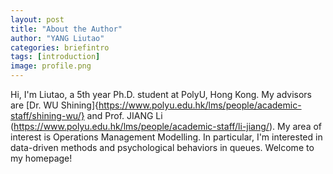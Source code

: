 ```yaml
---
layout: post
title: "About the Author"
author: "YANG Liutao"
categories: briefintro
tags: [introduction]
image: profile.png
---
```


Hi, I'm Liutao, a 5th year Ph.D. student at PolyU, Hong Kong. My advisors are [Dr. WU Shining]{https://www.polyu.edu.hk/lms/people/academic-staff/shining-wu/} and Prof. JIANG Li (https://www.polyu.edu.hk/lms/people/academic-staff/li-jiang/). My area of interest is Operations Management Modelling. In particular, I'm interested in data-driven methods and psychological behaviors in queues. Welcome to my homepage!
